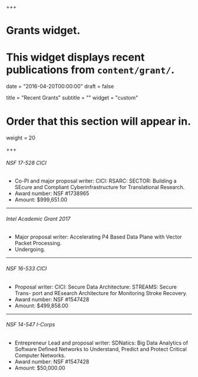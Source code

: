 +++
# Grants widget.
# This widget displays recent publications from `content/grant/`.

date = "2016-04-20T00:00:00"
draft = false

title = "Recent Grants"
subtitle = ""
widget = "custom"

# Order that this section will appear in.
weight = 20

+++

###### NSF 17-528 CICI
* Co-PI and major proposal writer: CICI: RSARC: SECTOR: Building a SEcure and Compliant Cyberinfrastructure for Translational Research.
* Award number: NSF #1738965
* Amount: $999,651.00

------

###### Intel Academic Grant 2017
* Major proposal writer: Accelerating P4 Based Data Plane with Vector Packet Processing.
* Undergoing.

------

###### NSF 16-533 CICI
* Proposal writer: CICI: Secure Data Architecture: STREAMS: Secure Trans- port and REsearch Architecture for Monitoring Stroke Recovery.
* Award number: NSF #1547428
* Amount: $499,858.00

------

###### NSF 14-547 I-Corps
* Entrepreneur Lead and proposal writer: SDNatics: Big Data Analytics of Software Defined Networks to Understand, Predict and Protect Critical Computer Networks.
* Award number: NSF #1547428
* Amount: $50,000.00



